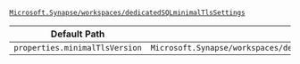 [`Microsoft.Synapse/workspaces/dedicatedSQLminimalTlsSettings`](https://docs.microsoft.com/en-us/azure/templates/microsoft.synapse/workspaces/dedicatedsqlminimaltlssettings)

| Default Path | Alias |
|---|---|
| `properties.minimalTlsVersion` | `Microsoft.Synapse/workspaces/dedicatedSQLminimalTlsSettings/minimalTlsVersion` |


